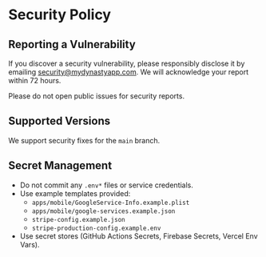 # Security Policy

## Reporting a Vulnerability

If you discover a security vulnerability, please responsibly disclose it by emailing security@mydynastyapp.com. We will acknowledge your report within 72 hours.

Please do not open public issues for security reports.

## Supported Versions

We support security fixes for the `main` branch.

## Secret Management

- Do not commit any `.env*` files or service credentials.
- Use example templates provided:
  - `apps/mobile/GoogleService-Info.example.plist`
  - `apps/mobile/google-services.example.json`
  - `stripe-config.example.json`
  - `stripe-production-config.example.env`
- Use secret stores (GitHub Actions Secrets, Firebase Secrets, Vercel Env Vars).

